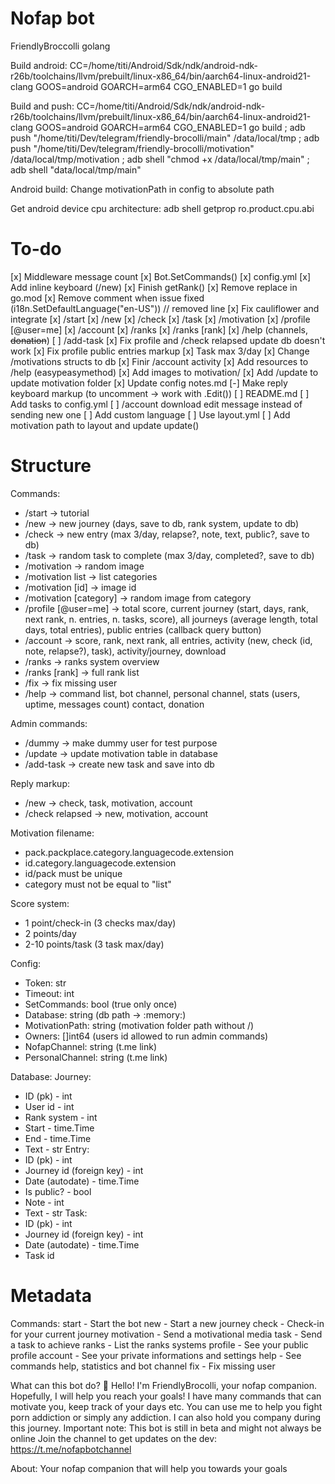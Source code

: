# Nofap bot
FriendlyBroccolli golang

Build android: CC=/home/titi/Android/Sdk/ndk/android-ndk-r26b/toolchains/llvm/prebuilt/linux-x86_64/bin/aarch64-linux-android21-clang GOOS=android GOARCH=arm64 CGO_ENABLED=1 go build

Build and push: CC=/home/titi/Android/Sdk/ndk/android-ndk-r26b/toolchains/llvm/prebuilt/linux-x86_64/bin/aarch64-linux-android21-clang GOOS=android GOARCH=arm64 CGO_ENABLED=1 go build ; adb push "/home/titi/Dev/telegram/friendly-brocolli/main" /data/local/tmp ; adb push "/home/titi/Dev/telegram/friendly-brocolli/motivation" /data/local/tmp/motivation ; adb shell "chmod +x /data/local/tmp/main" ; adb shell "data/local/tmp/main"

Android build: Change motivationPath in config to absolute path

Get android device cpu architecture: adb shell getprop ro.product.cpu.abi

# To-do
[x] Middleware message count
[x] Bot.SetCommands()
[x] config.yml
[x] Add inline keyboard (/new)
[x] Finish getRank()
[x] Remove replace in go.mod
[x] Remove comment when issue fixed (i18n.SetDefaultLanguage("en-US")) // removed line
[x] Fix cauliflower and integrate
[x] /start
[x] /new
[x] /check
[x] /task
[x] /motivation
[x] /profile [@user=me]
[x] /account
[x] /ranks
[x] /ranks [rank]
[x] /help (channels, ~~donation~~)
[ ] /add-task
[x] Fix profile and /check relapsed update db doesn't work
[x] Fix profile public entries markup
[x] Task max 3/day
[x] Change /motivations structs to db
[x] Finir /account activity
[x] Add resources to /help (easypeasymethod)
[x] Add images to motivation/
[x] Add /update to update motivation folder
[x] Update config notes.md
[-] Make reply keyboard markup (to uncomment -> work with .Edit())
[ ] README.md
[ ] Add tasks to config.yml
[ ] /account download edit message instead of sending new one
[ ] Add custom language
[ ] Use layout.yml
[ ] Add motivation path to layout and update update()

# Structure
Commands:
- /start -> tutorial
- /new -> new journey (days, save to db, rank system, update to db)
- /check -> new entry (max 3/day, relapse?, note, text, public?, save to db)
- /task -> random task to complete (max 3/day, completed?, save to db)
- /motivation -> random image
- /motivation list -> list categories
- /motivation [id] -> image id
- /motivation [category] -> random image from category
- /profile [@user=me] -> total score, current journey (start, days, rank, next rank, n. entries, n. tasks, score), all journeys (average length, total days, total entries), public entries (callback query button)
- /account -> score, rank, next rank, all entries, activity (new, check (id, note, relapse?), task), activity/journey, download
- /ranks -> ranks system overview
- /ranks [rank] -> full rank list
- /fix -> fix missing user
- /help -> command list, bot channel, personal channel, stats (users, uptime, messages count) contact, donation

Admin commands:
- /dummy -> make dummy user for test purpose
- /update -> update motivation table in database
- /add-task -> create new task and save into db

Reply markup:
- /new -> check, task, motivation, account
- /check relapsed -> new, motivation, account

Motivation filename:
- pack.packplace.category.languagecode.extension
- id.category.languagecode.extension
- id/pack must be unique
- category must not be equal to "list"

Score system:
- 1 point/check-in (3 checks max/day)
- 2 points/day
- 2-10 points/task (3 task max/day)

Config:
- Token: str
- Timeout: int
- SetCommands: bool (true only once)
- Database: string (db path -> :memory:)
- MotivationPath: string (motivation folder path without /)
- Owners: []int64 (users id allowed to run admin commands)
- NofapChannel: string (t.me link)
- PersonalChannel: string (t.me link)

Database:
Journey:
- ID (pk) - int
- User id - int
- Rank system - int
- Start - time.Time
- End - time.Time
- Text - str
Entry:
- ID (pk) - int
- Journey id (foreign key) - int
- Date (autodate) - time.Time
- Is public? - bool
- Note - int
- Text - str
Task:
- ID (pk) - int
- Journey id (foreign key) - int
- Date (autodate) - time.Time
- Task id

# Metadata

Commands:
start - Start the bot
new - Start a new journey
check - Check-in for your current journey
motivation - Send a motivational media
task - Send a task to achieve
ranks - List the ranks systems
profile - See your public profile
account - See your private informations and settings
help - See commands help, statistics and bot channel
fix - Fix missing user

What can this bot do?
🔞 Hello! I'm FriendlyBrocolli, your nofap companion.
Hopefully, I will help you reach your goals!
I have many commands that can motivate you, keep track of your days etc.
You can use me to help you fight porn addiction or simply any addiction.
I can also hold you company during this journey.
Important note: This bot is still in beta and might not always be online
Join the channel to get updates on the dev: https://t.me/nofapbotchannel

About:
Your nofap companion that will help you towards your goals